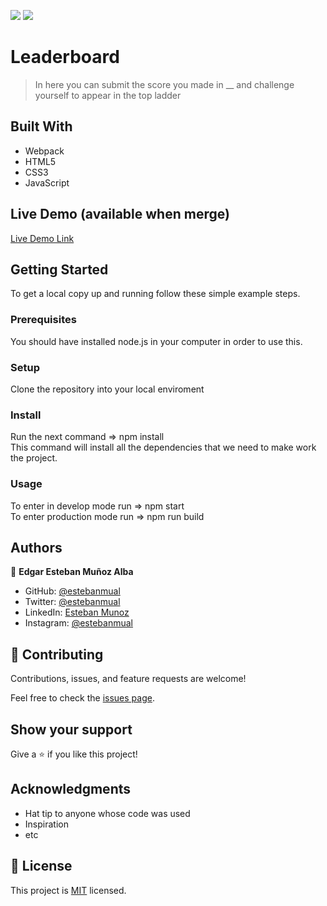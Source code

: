 ![](https://img.shields.io/badge/Microverse-blueviolet)
<img src="https://wakatime.com/badge/user/be79098d-c59e-407c-8952-0f274bb9e265/project/508ec814-cdd5-44c1-9678-51cda72acb32.svg" />

# Leaderboard

> In here you can submit the score you made in __ and challenge yourself to appear in the top ladder


## Built With

- Webpack
- HTML5
- CSS3
- JavaScript

## Live Demo (available when merge)

[Live Demo Link](https://livedemo.com)

## Getting Started
To get a local copy up and running follow these simple example steps.

### Prerequisites
You should have installed node.js in your computer in order to use this.

### Setup
Clone the repository into your local enviroment

### Install
Run the next command => npm install <br>
This command will install all the dependencies that we need to make work the project.

### Usage
To enter in develop mode run => npm start <br>
To enter production mode run => npm run build


## Authors

👤 **Edgar Esteban Muñoz Alba**

- GitHub: [@estebanmual](https://github.com/estebanmual)
- Twitter: [@estebanmual](https://twitter.com/estebanmual)
- LinkedIn: [Esteban Munoz](https://linkedin.com/in/estebanmual)
- Instagram: [@estebanmual](https://instagram.com/estebanmual)

## 🤝 Contributing

Contributions, issues, and feature requests are welcome!

Feel free to check the [issues page](../../issues/).

## Show your support

Give a ⭐️ if you like this project!

## Acknowledgments

- Hat tip to anyone whose code was used
- Inspiration
- etc

## 📝 License

This project is [MIT](./MIT.md) licensed.